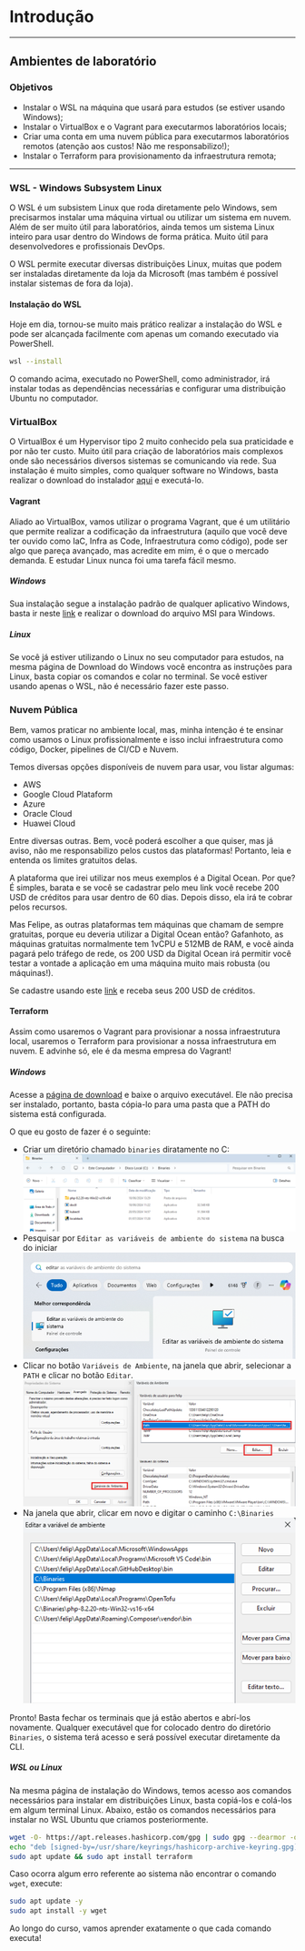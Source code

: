 # Introdução
---
## Ambientes de laboratório
### Objetivos
- Instalar o WSL na máquina que usará para estudos (se estiver usando Windows);
- Instalar o VirtualBox e o Vagrant para executarmos laboratórios locais;
- Criar uma conta em uma nuvem pública para executarmos laboratórios remotos (atenção aos custos! Não me responsabilizo!);
- Instalar o Terraform para provisionamento da infraestrutura remota;
---
### WSL - Windows Subsystem Linux
O WSL é um subsistem Linux que roda diretamente pelo Windows, sem precisarmos instalar uma máquina virtual ou utilizar um sistema em nuvem. Além de ser muito útil para laboratórios, ainda temos um sistema Linux inteiro para usar dentro do Windows de forma prática. Muito útil para desenvolvedores e profissionais DevOps.

O WSL permite executar diversas distribuições Linux, muitas que podem ser instaladas diretamente da loja da Microsoft (mas também é possível instalar sistemas de fora da loja).

#### Instalação do WSL
Hoje em dia, tornou-se muito mais prático realizar a instalação do WSL e pode ser alcançada facilmente com apenas um comando executado via PowerShell.
```sh
wsl --install
```

O comando acima, executado no PowerShell, como administrador, irá instalar todas as dependências necessárias e configurar uma distribuição Ubuntu no computador.

### VirtualBox
O VirtualBox é um Hypervisor tipo 2 muito conhecido pela sua praticidade e por não ter custo. Muito útil para criação de laboratórios mais complexos onde são necessários diversos sistemas se comunicando via rede. Sua instalação é muito simples, como qualquer software no Windows, basta realizar o download do instalador [aqui](https://www.virtualbox.org/wiki/Downloads) e executá-lo.

#### Vagrant
Aliado ao VirtualBox, vamos utilizar o programa Vagrant, que é um utilitário que permite realizar a codificação da infraestrutura (aquilo que você deve ter ouvido como IaC, Infra as Code, Infraestrutura como código), pode ser algo que pareça avançado, mas acredite em mim, é o que o mercado demanda. E estudar Linux nunca foi uma tarefa fácil mesmo.

##### Windows
Sua instalação segue a instalação padrão de qualquer aplicativo Windows, basta ir neste [link](https://developer.hashicorp.com/vagrant/install?product_intent=vagrant) e realizar o download do arquivo MSI para Windows.

##### Linux
Se você já estiver utilizando o Linux no seu computador para estudos, na mesma página de Download do Windows você encontra as instruções para Linux, basta copiar os comandos e colar no terminal. Se você estiver usando apenas o WSL, não é necessário fazer este passo.

### Nuvem Pública
Bem, vamos praticar no ambiente local, mas, minha intenção é te ensinar como usamos o Linux profissionalmente e isso inclui infraestrutura como código, Docker, pipelines de CI/CD e Nuvem.

Temos diversas opções disponíveis de nuvem para usar, vou listar algumas:
- AWS
- Google Cloud Plataform
- Azure
- Oracle Cloud
- Huawei Cloud

Entre diversas outras. Bem, você poderá escolher a que quiser, mas já aviso, não me responsabilizo pelos custos das plataformas! Portanto, leia e entenda os limites gratuitos delas. 

A plataforma que irei utilizar nos meus exemplos é a Digital Ocean. Por que? É simples, barata e se você se cadastrar pelo meu link você recebe 200 USD de créditos para usar dentro de 60 dias. Depois disso, ela irá te cobrar pelos recursos.

Mas Felipe, as outras plataformas tem máquinas que chamam de sempre gratuitas, porque eu deveria utilizar a Digital Ocean então? Gafanhoto, as máquinas gratuitas normalmente tem 1vCPU e 512MB de RAM, e você ainda pagará pelo tráfego de rede, os 200 USD da Digital Ocean irá permitir você testar a vontade a aplicação em uma máquina muito mais robusta (ou máquinas!).

Se cadastre usando este [link](https://m.do.co/c/a008414ecfc9) e receba seus 200 USD de créditos.

#### Terraform
Assim como usaremos o Vagrant para provisionar a nossa infraestrutura local, usaremos o Terraform para provisionar a nossa infraestrutura em nuvem. E advinhe só, ele é da mesma empresa do Vagrant!

##### Windows
Acesse a [página de download](https://developer.hashicorp.com/terraform/install?product_intent=terraform) e baixe o arquivo executável. Ele não precisa ser instalado, portanto, basta cópia-lo para uma pasta que a PATH do sistema está configurada. 

O que eu gosto de fazer é o seguinte:
- Criar um diretório chamado ``binaries`` diratamente no C:
![Diretório de Binários](img/binaries_dir.png)
- Pesquisar por ``Editar as variáveis de ambiente do sistema`` na busca do iniciar
![Variáveis de Ambiente](img/variaveis_de_ambiente.png)
- Clicar no botão ``Variáveis de Ambiente``, na janela que abrir, selecionar a ``PATH`` e clicar no botão ``Editar``.
![Editor de Variáveis](img/editor_de-variaveis.png)
- Na janela que abrir, clicar em novo e digitar o caminho ``C:\Binaries``
![Editor da Path](img/editor_da_path.png)

Pronto! Basta fechar os terminais que já estão abertos e abrí-los novamente. Qualquer executável que for colocado dentro do diretório ``Binaries``, o sistema terá acesso e será possível executar diretamente da CLI.

##### WSL ou Linux
Na mesma página de instalação do Windows, temos acesso aos comandos necessários para instalar em distribuições Linux, basta copiá-los e colá-los em algum terminal Linux. Abaixo, estão os comandos necessários para instalar no WSL Ubuntu que criamos posteriormente.
```bash
wget -O- https://apt.releases.hashicorp.com/gpg | sudo gpg --dearmor -o /usr/share/keyrings/hashicorp-archive-keyring.gpg
echo "deb [signed-by=/usr/share/keyrings/hashicorp-archive-keyring.gpg] https://apt.releases.hashicorp.com $(lsb_release -cs) main" | sudo tee /etc/apt/sources.list.d/hashicorp.list
sudo apt update && sudo apt install terraform
```

Caso ocorra algum erro referente ao sistema não encontrar o comando ``wget``, execute:
```bash
sudo apt update -y
sudo apt install -y wget
```

Ao longo do curso, vamos aprender exatamente o que cada comando executa!
